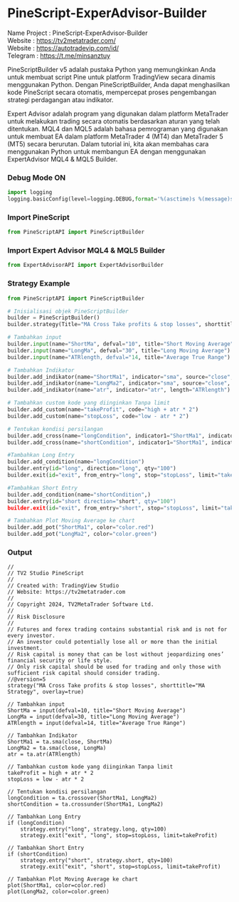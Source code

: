 # PineScript-ExperAdvisor-Builder
Name Project : PineScript-ExperAdvisor-Builder   
Website : https://tv2metatrader.com/   
Website : https://autotradevip.com/id/   
Telegram : https://t.me/minsanztuy   

PineScriptBuilder v5 adalah pustaka Python yang memungkinkan Anda untuk membuat script Pine untuk platform TradingView secara dinamis menggunakan Python. Dengan PineScriptBuilder, Anda dapat menghasilkan kode PineScript secara otomatis, mempercepat proses pengembangan strategi perdagangan atau indikator.

Expert Advisor adalah program yang digunakan dalam platform MetaTrader untuk melakukan trading secara otomatis berdasarkan aturan yang telah ditentukan. MQL4 dan MQL5 adalah bahasa pemrograman yang digunakan untuk membuat EA dalam platform MetaTrader 4 (MT4) dan MetaTrader 5 (MT5) secara berurutan. Dalam tutorial ini, kita akan membahas cara menggunakan Python untuk membangun EA dengan menggunakan ExpertAdvisor MQL4 & MQL5 Builder.



### Debug Mode ON
```python
import logging
logging.basicConfig(level=logging.DEBUG,format='%(asctime)s %(message)s')
```

### Import PineScript
```python
from PineScriptAPI import PineScriptBuilder
```

### Import Expert Advisor MQL4 & MQL5 Builder
```python
from ExpertAdvisorAPI import ExpertAdvisorBuilder
```

### Strategy Example
```python
from PineScriptAPI import PineScriptBuilder

# Inisialisasi objek PineScriptBuilder
builder = PineScriptBuilder()
builder.strategy(Title="MA Cross Take profits & stop losses", shorttitle="MA Strategy", overlay=True)

# Tambahkan input
builder.input(name="ShortMa", defval="10", title="Short Moving Average")
builder.input(name="LongMa", defval="30", title="Long Moving Average")
builder.input(name="ATRlength, defval="14, title="Average True Range")

# Tambahkan Indikator
builder.add_indikator(name="ShortMa1", indicator="sma", source="close", length="ShortMa")
builder.add_indikator(name="LongMa2", indicator="sma", source="close", length="LongMa")
builder.add_indikator(name="atr", indicator="atr", length="ATRlength")

# Tambahkan custom kode yang diinginkan Tanpa limit
builder.add_custom(name="takeProfit", code="high + atr * 2") 
builder.add_custom(name="stopLoss", code="low - atr * 2") 

# Tentukan kondisi persilangan
builder.add_cross(name="longCondition", indicator1="ShortMa1", indicator2="longSMA", "crossUp")
builder.add_cross(name="shortCondition", indicator1="ShortMa1", indicator2="longSMA", "crossDown")

#Tambahkan Long Entry
builder.add_condition(name="longCondition")
builder.entry(id="long", direction="long", qty="100")
builder.exit(id="exit", from_entry="long", stop="stopLoss", limit="takeProfit")

#Tambahkan Short Entry
builder.add_condition(name="shortCondition",)
builder.entry(id="short direction="short", qty="100")
builder.exit(id="exit", from_entry="short", stop="stopLoss", limit="takeProfit")

# Tambahkan Plot Moving Average ke chart
builder.add_pot("ShortMa1", color="color.red")
builder.add_pot("LongMa2", color="color.green")
```


### Output
```pinescript
//
// TV2 Studio PineScript
//
// Created with: TradingView Studio
// Website: https://tv2metatrader.com
//
// Copyright 2024, TV2MetaTrader Software Ltd.
//
// Risk Disclosure
//
// Futures and forex trading contains substantial risk and is not for every investor.
// An investor could potentially lose all or more than the initial investment.
// Risk capital is money that can be lost without jeopardizing ones’ financial security or life style.
// Only risk capital should be used for trading and only those with sufficient risk capital should consider trading.
//@version=5
strategy("MA Cross Take profits & stop losses", shorttitle="MA Strategy", overlay=true)

// Tambahkan input
ShortMa = input(defval=10, title="Short Moving Average")
LongMa = input(defval=30, title="Long Moving Average")
ATRlength = input(defval=14, title="Average True Range")

// Tambahkan Indikator
ShortMa1 = ta.sma(close, ShortMa)
LongMa2 = ta.sma(close, LongMa)
atr = ta.atr(ATRlength)

// Tambahkan custom kode yang diinginkan Tanpa limit
takeProfit = high + atr * 2
stopLoss = low - atr * 2

// Tentukan kondisi persilangan
longCondition = ta.crossover(ShortMa1, LongMa2)
shortCondition = ta.crossunder(ShortMa1, LongMa2)

// Tambahkan Long Entry
if (longCondition)
    strategy.entry("long", strategy.long, qty=100)
    strategy.exit("exit", "long", stop=stopLoss, limit=takeProfit)

// Tambahkan Short Entry
if (shortCondition)
    strategy.entry("short", strategy.short, qty=100)
    strategy.exit("exit", "short", stop=stopLoss, limit=takeProfit)

// Tambahkan Plot Moving Average ke chart
plot(ShortMa1, color=color.red)
plot(LongMa2, color=color.green)

```
